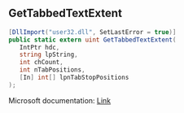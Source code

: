 ## GetTabbedTextExtent

```csharp
[DllImport("user32.dll", SetLastError = true)]
public static extern uint GetTabbedTextExtent(
   IntPtr hdc,
   string lpString,
   int chCount,
   int nTabPositions,
   [In] int[] lpnTabStopPositions
);
```

Microsoft documentation: [Link](https://learn.microsoft.com/en-us/windows/win32/api/winuser/nf-winuser-gettabbedtextextenta#:~:text=The%20GetTabbedTextExtent%20function%20computes%20the,the%20dimensions%20of%20the%20string.)
